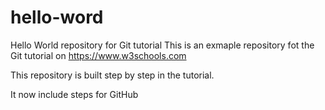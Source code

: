 # hello-word
Hello World repository for Git tutorial
This is an exmaple repository fot the Git tutorial on https://www.w3schools.com

This repository is built step by step in the tutorial.

It now include steps for GitHub
